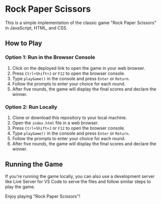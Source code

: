 # Rock Paper Scissors

This is a simple implementation of the classic game "Rock Paper Scissors" in JavaScript, HTML, and CSS.

## How to Play

### Option 1: Run in the Browser Console

1. Click on the deployed link to open the game in your web browser.
2. Press `Ctrl+Shift+J` or `F12` to open the browser console.
3. Type `playGame()` in the console and press `Enter` or `Return`.
4. Follow the prompts to enter your choice for each round.
5. After five rounds, the game will display the final scores and declare the winner.

### Option 2: Run Locally

1. Clone or download this repository to your local machine.
2. Open the `index.html` file in a web browser.
3. Press `Ctrl+Shift+J` or `F12` to open the browser console.
4. Type `playGame()` in the console and press `Enter` or `Return`.
5. Follow the prompts to enter your choice for each round.
6. After five rounds, the game will display the final scores and declare the winner.

## Running the Game

If you're running the game locally, you can also use a development server like Live Server for VS Code to serve the files and follow similar steps to play the game.

Enjoy playing "Rock Paper Scissors"!
